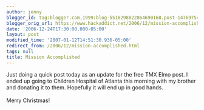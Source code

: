 ```yaml
---
author: jenny
blogger_id: tag:blogger.com,1999:blog-5518298822864690168.post-147697541483984252
blogger_orig_url: https://www.hackaddict.net/2006/12/mission-accomplished.html
date: '2006-12-24T17:30:00.000-05:00'
layout: post
modified_time: '2007-01-12T14:51:30.936-05:00'
redirect_from: /2006/12/mission-accomplished.html
tags: null
title: Mission Accomplished
---
```


Just doing a quick post today as an update for the free TMX Elmo post.   I ended up going to Children Hospital of Atlanta this morning with my brother and donating it to them.  Hopefully it will end up in good hands.<br/><br/>Merry Christmas!